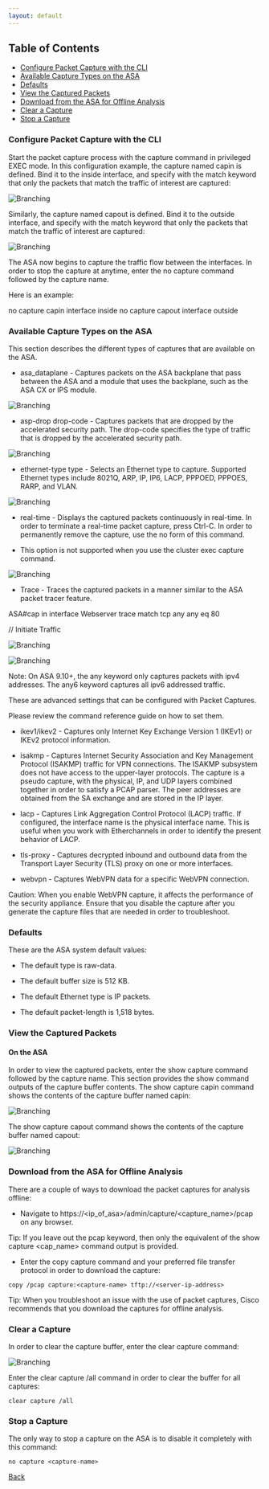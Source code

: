 ```yaml
---
layout: default
---
```


## Table of Contents

- [Configure Packet Capture with the CLI](#configure-packet-capture-with-the-cli)
- [Available Capture Types on the ASA](#available-capture-types-on-the-asa)
- [Defaults](#defaults)
- [View the Captured Packets](#view-the-captured-packets)
- [Download from the ASA for Offline Analysis](#download-from-the-asa-for-offline-analysis)
- [Clear a Capture](#clear-a-capture)
- [Stop a Capture](#stop-a-capture)


### Configure Packet Capture with the CLI

Start the packet capture process with the capture command in privileged EXEC mode. In this configuration example, the capture named capin is defined. Bind it to the inside interface, and specify with the match keyword that only the packets that match the traffic of interest are captured:

![Branching](https://gt-legend.github.io/assets/img/vendor_img/cisco/asa_capin.PNG)
 
Similarly, the capture named capout is defined. Bind it to the outside interface, and specify with the match keyword that only the packets that match the traffic of interest are captured:

![Branching](https://gt-legend.github.io/assets/img/vendor_img/cisco/asa_capout.PNG)

The ASA now begins to capture the traffic flow between the interfaces. In order to stop the capture at anytime, enter the no capture command followed by the capture name.

Here is an example:

no capture capin interface inside
no capture capout interface outside 


### Available Capture Types on the ASA

This section describes the different types of captures that are available on the ASA.

* asa_dataplane - Captures packets on the ASA backplane that pass between the ASA and a module that uses the backplane, such as the ASA CX or IPS module.

![Branching](https://gt-legend.github.io/assets/img/vendor_img/cisco/asa_dataplane.PNG)

* asp-drop drop-code - Captures packets that are dropped by the accelerated security path. The drop-code specifies the type of traffic that is dropped by the accelerated security path.

![Branching](https://gt-legend.github.io/assets/img/vendor_img/cisco/asa_asp-drop.PNG)

* ethernet-type type - Selects an Ethernet type to capture. Supported Ethernet types include 8021Q, ARP, IP, IP6, LACP, PPPOED, PPPOES, RARP, and VLAN.

![Branching](https://gt-legend.github.io/assets/img/vendor_img/cisco/asa-ethernet-type.PNG)

* real-time - Displays the captured packets continuously in real-time. In order to terminate a real-time packet capture, press Ctrl-C. In order to permanently remove the capture, use the no form of this command.

* This option is not supported when you use the cluster exec capture command.

![Branching](https://gt-legend.github.io/assets/img/vendor_img/cisco/asa-real-time.PNG)

* Trace - Traces the captured packets in a manner similar to the ASA packet tracer feature.

ASA#cap in interface Webserver trace match tcp any any eq 80

// Initiate Traffic

![Branching](https://gt-legend.github.io/assets/img/vendor_img/cisco/asa-trace1.PNG)

![Branching](https://gt-legend.github.io/assets/img/vendor_img/cisco/asa-trace2.PNG)
 
Note: On ASA 9.10+, the any keyword only captures packets with ipv4 addresses. The any6 keyword captures all ipv6 addressed traffic.

These are advanced settings that can be configured with Packet Captures.

Please review the command reference guide on how to set them.

* ikev1/ikev2 - Captures only Internet Key Exchange Version 1 (IKEv1) or IKEv2 protocol information.

* isakmp - Captures Internet Security Association and Key Management Protocol (ISAKMP) traffic for VPN connections. The ISAKMP subsystem does not have access to the upper-layer protocols. The capture is a pseudo capture, with the physical, IP, and UDP layers combined together in order to satisfy a PCAP parser. The peer addresses are obtained from the SA exchange and are stored in the IP layer.

* lacp - Captures Link Aggregation Control Protocol (LACP) traffic. If configured, the interface name is the physical interface name. This is useful when you work with Etherchannels in order to identify the present behavior of LACP.

* tls-proxy - Captures decrypted inbound and outbound data from the Transport Layer Security (TLS) proxy on one or more interfaces.

* webvpn - Captures WebVPN data for a specific WebVPN connection.

Caution: When you enable WebVPN capture, it affects the performance of the security appliance. Ensure that you disable the capture after you generate the capture files that are needed in order to troubleshoot.

### Defaults

These are the ASA system default values:

* The default type is raw-data.

* The default buffer size is 512 KB.

* The default Ethernet type is IP packets.

* The default packet-length is 1,518 bytes.

### View the Captured Packets

#### On the ASA

In order to view the captured packets, enter the show capture command followed by the capture name. This section provides the show command outputs of the capture buffer contents. The show capture capin command shows the contents of the capture buffer named capin:

![Branching](https://gt-legend.github.io/assets/img/vendor_img/cisco/asa-view-capin.PNG)

The show capture capout command shows the contents of the capture buffer named capout:

![Branching](https://gt-legend.github.io/assets/img/vendor_img/cisco/asa-view-capout.PNG)

### Download from the ASA for Offline Analysis

There are a couple of ways to download the packet captures for analysis offline:

*  Navigate to https://<ip_of_asa>/admin/capture/<capture_name>/pcap on any browser.

Tip: If you leave out the pcap keyword, then only the equivalent of the show capture <cap_name> command output is provided.

* Enter the copy capture command and your preferred file transfer protocol in order to download the capture:

```
copy /pcap capture:<capture-name> tftp://<server-ip-address>
```

Tip: When you troubleshoot an issue with the use of packet captures, Cisco recommends that you download the captures for offline analysis.

### Clear a Capture

In order to clear the capture buffer, enter the clear capture <capture-name> command:

![Branching](https://gt-legend.github.io/assets/img/vendor_img/cisco/asa_clear-cap.PNG)

Enter the clear capture /all command in order to clear the buffer for all captures:

```
clear capture /all
```

### Stop a Capture

The only way to stop a capture on the ASA is to disable it completely with this command:

```
no capture <capture-name>
```



[Back](/vendors/cisco.html)
